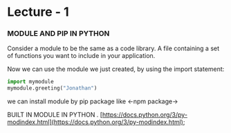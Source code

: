 # Lecture - 1
### MODULE AND PIP IN PYTHON
Consider a module to be the same as a code library.
A file containing a set of functions you want to include in your application.

Now we can use the module we just created, by using the import statement:
```py
import mymodule
mymodule.greeting("Jonathan")
```

we can install module by pip package like <-npm package->

BUILT IN MODULE IN PYTHON .
[https://docs.python.org/3/py-modindex.html](https://docs.python.org/3/py-modindex.html);

